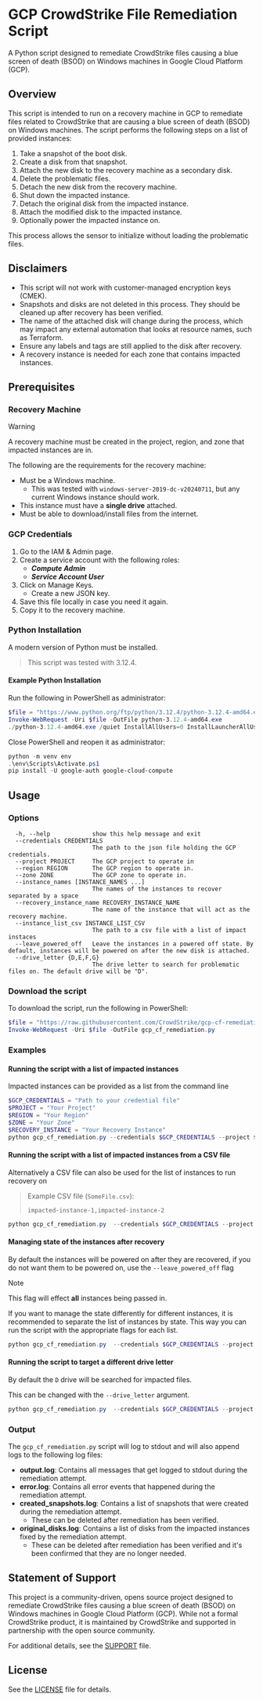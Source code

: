 # GCP CrowdStrike File Remediation Script

A Python script designed to remediate CrowdStrike files causing a blue screen of death (BSOD) on Windows machines in Google Cloud Platform (GCP).

## Overview

This script is intended to run on a recovery machine in GCP to remediate files related to CrowdStrike that are causing a blue screen of death (BSOD) on Windows machines. The script performs the following steps on a list of provided instances:

1. Take a snapshot of the boot disk.
2. Create a disk from that snapshot.
3. Attach the new disk to the recovery machine as a secondary disk.
4. Delete the problematic files.
5. Detach the new disk from the recovery machine.
6. Shut down the impacted instance.
7. Detach the original disk from the impacted instance.
8. Attach the modified disk to the impacted instance.
9. Optionally power the impacted instance on.

This process allows the sensor to initialize without loading the problematic files.

## Disclaimers

- This script will not work with customer-managed encryption keys (CMEK).
- Snapshots and disks are not deleted in this process. They should be cleaned up after recovery has been verified.
- The name of the attached disk will change during the process, which may impact any external automation that looks at resource names, such as Terraform.
- Ensure any labels and tags are still applied to the disk after recovery.
- A recovery instance is needed for each zone that contains impacted instances.

## Prerequisites

### Recovery Machine

> [!WARNING]
> A recovery machine must be created in the project, region, and zone that impacted instances are in.

The following are the requirements for the recovery machine:

- Must be a Windows machine.
  - This was tested with `windows-server-2019-dc-v20240711`, but any current Windows instance should work.
- This instance must have a **single drive** attached.
- Must be able to download/install files from the internet.

### GCP Credentials

1. Go to the IAM & Admin page.
2. Create a service account with the following roles:
   - ***Compute Admin***
   - ***Service Account User***
3. Click on Manage Keys.
   - Create a new JSON key.
4. Save this file locally in case you need it again.
5. Copy it to the recovery machine.

### Python Installation

A modern version of Python must be installed.

> This script was tested with 3.12.4.

#### Example Python Installation

Run the following in PowerShell as administrator:

```PowerShell
$file = "https://www.python.org/ftp/python/3.12.4/python-3.12.4-amd64.exe"
Invoke-WebRequest -Uri $file -OutFile python-3.12.4-amd64.exe
./python-3.12.4-amd64.exe /quiet InstallAllUsers=0 InstallLauncherAllUsers=0 PrependPath=1 Include_test=0
```

Close PowerShell and reopen it as administrator:

```PowerShell
python -m venv env
.\env\Scripts\Activate.ps1
pip install -U google-auth google-cloud-compute
```

## Usage

### Options

```
  -h, --help            show this help message and exit
  --credentials CREDENTIALS
                        The path to the json file holding the GCP credentials.
  --project PROJECT     The GCP project to operate in
  --region REGION       The GCP region to operate in.
  --zone ZONE           The GCP zone to operate in.
  --instance_names [INSTANCE_NAMES ...]
                        The names of the instances to recover separated by a space
  --recovery_instance_name RECOVERY_INSTANCE_NAME
                        The name of the instance that will act as the recovery machine.
  --instance_list_csv INSTANCE_LIST_CSV
                        The path to a csv file with a list of impact instaces
  --leave_powered_off   Leave the instances in a powered off state. By default, instances will be powered on after the new disk is attached.
  --drive_letter {D,E,F,G}
                        The drive letter to search for problematic files on. The default drive will be "D".
```

### Download the script

To download the script, run the following in PowerShell:

```PowerShell
$file = "https://raw.githubusercontent.com/CrowdStrike/gcp-cf-remediation/main/gcp_cf_remediation.py"
Invoke-WebRequest -Uri $file -OutFile gcp_cf_remediation.py
```

### Examples

#### Running the script with a list of impacted instances

Impacted instances can be provided as a list from the command line

```PowerShell
$GCP_CREDENTIALS = "Path to your credential file"
$PROJECT = "Your Project"
$REGION = "Your Region"
$ZONE = "Your Zone"
$RECOVERY_INSTANCE = "Your Recovery Instance"
python gcp_cf_remediation.py --credentials $GCP_CREDENTIALS --project $PROJECT --region $REGION --zone $ZONE --recovery_instance_name $RECOVERY_INSTANCE --instance_names impacted-instance-1 impacted-instance-2
```

#### Running the script with a list of impacted instances from a CSV file

Alternatively a CSV file can also be used for the list of instances to run recovery on

> Example CSV file (`SomeFile.csv`):
>
> ```csv
> impacted-instance-1,impacted-instance-2
> ```

```PowerShell
python gcp_cf_remediation.py  --credentials $GCP_CREDENTIALS --project $PROJECT --region $REGION --zone $ZONE --recovery_instance_name $RECOVERY_INSTANCE --instance_list_csv "SomeFile.csv"
```

#### Managing state of the instances after recovery

By default the instances will be powered on after they are recovered, if you do not want them to be powered on, use the `--leave_powered_off` flag

> [!NOTE]
> This flag will effect **all** instances being passed in.
>
> If you want to manage the state differently for different instances, it is recommended to separate the list of instances by state. This way you can run the script with the appropriate flags for each list.

```PowerShell
python gcp_cf_remediation.py  --credentials $GCP_CREDENTIALS --project $PROJECT --region $REGION --zone $ZONE --recovery_instance_name $RECOVERY_INSTANCE --instance_list_csv "SomeFile.csv" --leave_powered_off
```

#### Running the script to target a different drive letter

By default the `D` drive will be searched for impacted files.

This can be changed with the `--drive_letter` argument.

```PowerShell
python gcp_cf_remediation.py  --credentials $GCP_CREDENTIALS --project $PROJECT --region $REGION --zone $ZONE --recovery_instance_name $RECOVERY_INSTANCE --instance_list_csv "SomeFile.csv" --drive_letter "E"
```

### Output

The `gcp_cf_remediation.py` script will log to stdout and will also append logs to the following log files:

- **output.log**: Contains all messages that get logged to stdout during the remediation attempt.
- **error.log**: Contains all error events that happened during the remediation attempt.
- **created_snapshots.log**: Contains a list of snapshots that were created during the remediation attempt.
  - These can be deleted after remediation has been verified.
- **original_disks.log**: Contains a list of disks from the impacted instances fixed by the remediation attempt.
  - These can be deleted after remediation has been verified and it's been confirmed that they are no longer needed.

## Statement of Support

This project is a community-driven, opens source project designed to remediate CrowdStrike files causing a blue screen of death (BSOD) on Windows machines in Google Cloud Platform (GCP). While not a formal CrowdStrike product, it is maintained by CrowdStrike and supported in partnership with the open source community.

For additional details, see the [SUPPORT](SUPPORT.md) file.

## License

See the [LICENSE](LICENSE) file for details.
